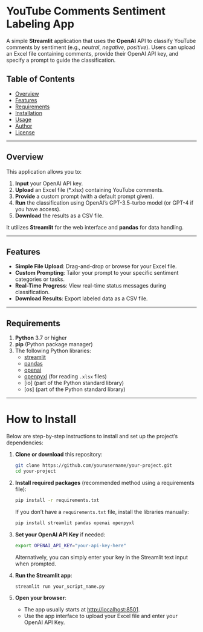 # YouTube Comments Sentiment Labeling App

A simple **Streamlit** application that uses the **OpenAI** API to classify YouTube comments by sentiment (e.g., *neutral*, *negative*, *positive*). Users can upload an Excel file containing comments, provide their OpenAI API key, and specify a prompt to guide the classification.

## Table of Contents
- [Overview](#overview)
- [Features](#features)
- [Requirements](#requirements)
- [Installation](#installation)
- [Usage](#usage)
- [Author](#author)
- [License](#license)

---

## Overview

This application allows you to:
1. **Input** your OpenAI API key.
2. **Upload** an Excel file (\*.xlsx) containing YouTube comments.
3. **Provide** a custom prompt (with a default prompt given).
4. **Run** the classification using OpenAI’s GPT-3.5-turbo model (or GPT-4 if you have access).
5. **Download** the results as a CSV file.

It utilizes **Streamlit** for the web interface and **pandas** for data handling.

---

## Features

- **Simple File Upload**: Drag-and-drop or browse for your Excel file.
- **Custom Prompting**: Tailor your prompt to your specific sentiment categories or tasks.
- **Real-Time Progress**: View real-time status messages during classification.
- **Download Results**: Export labeled data as a CSV file.

---

## Requirements

1. **Python** 3.7 or higher
2. **pip** (Python package manager)
3. The following Python libraries:
   - [streamlit](https://streamlit.io/)
   - [pandas](https://pandas.pydata.org/)
   - [openai](https://pypi.org/project/openai/)
   - [openpyxl](https://pypi.org/project/openpyxl/) (for reading `.xlsx` files)
   - [io] (part of the Python standard library)
   - [os] (part of the Python standard library)

---

# How to Install

Below are step-by-step instructions to install and set up the project’s dependencies:

1. **Clone or download** this repository:
    ```bash
    git clone https://github.com/yourusername/your-project.git
    cd your-project
    ```

2. **Install required packages** (recommended method using a requirements file):
    ```bash
    pip install -r requirements.txt
    ```
    If you don’t have a `requirements.txt` file, install the libraries manually:
    ```bash
    pip install streamlit pandas openai openpyxl
    ```

3. **Set your OpenAI API Key** if needed:
    ```bash
    export OPENAI_API_KEY="your-api-key-here"
    ```
    Alternatively, you can simply enter your key in the Streamlit text input when prompted.

4. **Run the Streamlit app**:
    ```bash
    streamlit run your_script_name.py
    ```

5. **Open your browser**:
    - The app usually starts at [http://localhost:8501](http://localhost:8501).
    - Use the app interface to upload your Excel file and enter your OpenAI API Key.

